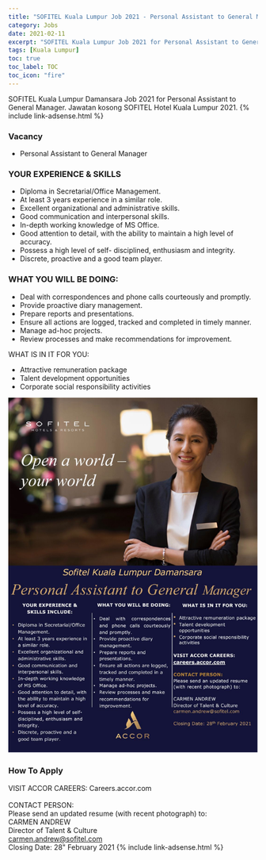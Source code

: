 ```yaml
---
title: "SOFITEL Kuala Lumpur Job 2021 - Personal Assistant to General Manager" 
category: Jobs 
date: 2021-02-11
excerpt: "SOFITEL Kuala Lumpur Job 2021 for Personal Assistant to General Manager. Jawatan kosong SOFITEL Hotel Kuala Lumpur 2021." 
tags: [Kuala Lumpur] 
toc: true 
toc_label: TOC 
toc_icon: "fire" 
--- 
```


SOFITEL Kuala Lumpur Damansara Job 2021 for Personal Assistant to General Manager. Jawatan kosong SOFITEL Hotel Kuala Lumpur 2021.
{% include link-adsense.html %} 
### Vacancy 
- Personal Assistant to General Manager

### YOUR EXPERIENCE & SKILLS
- Diploma in Secretarial/Office Management. 
- At least 3 years experience in a similar role.
- Excellent organizational and administrative skills.
- Good communication and interpersonal skills.
- In-depth working knowledge of MS Office.
- Good attention to detail, with the ability to maintain a high level of accuracy.
- Possess a high level of self- disciplined, enthusiasm and integrity.
- Discrete, proactive and a good team player.

### WHAT YOU WILL BE DOING:
* Deal with correspondences and phone calls courteously and promptly.
* Provide proactive diary management.
* Prepare reports and presentations.
* Ensure all actions are logged, tracked and completed in timely manner.
* Manage ad-hoc projects.
* Review processes and make recommendations for improvement.

WHAT IS IN IT FOR YOU:
* Attractive remuneration package
* Talent development opportunities 
* Corporate social responsibility activities

![SOFITEL Kuala Lumpur Damansara Job 2021!](/assets/images/2021-02/sofitel-hotels-kuala-lumpur-pa-to-gm.jpg "SOFITEL Kuala Lumpur Damansara Job 2021")

### How To Apply 
VISIT ACCOR CAREERS: Careers.accor.com<br/><br/>
CONTACT PERSON:<br/>
Please send an updated resume (with recent photograph) to:<br/>
CARMEN ANDREW<br/>
Director of Talent & Culture<br/>
carmen.andrew@sofitel.com<br/>
Closing Date: 28" February 2021
{% include link-adsense.html %} 